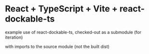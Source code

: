 # React + TypeScript + Vite + react-dockable-ts

example use of react-dockable-ts, checked-out as a submodule (for iteration)

with imports to the source module (not the built dist)
